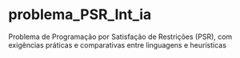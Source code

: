 # problema_PSR_Int_ia
Problema de Programação por  Satisfação de Restrições (PSR), com exigências práticas e comparativas entre linguagens e  heurísticas
